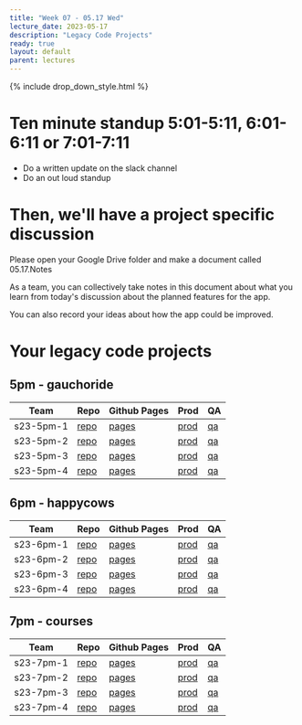 ```yaml
---
title: "Week 07 - 05.17 Wed"
lecture_date: 2023-05-17
description: "Legacy Code Projects"
ready: true
layout: default
parent: lectures
---
```


{% include drop_down_style.html %}

# Ten minute standup 5:01-5:11, 6:01-6:11 or 7:01-7:11

* Do a written update on the slack channel
* Do an out loud standup

# Then, we'll have a project specific discussion

Please open your Google Drive folder and make a document called 05.17.Notes

As a team, you can collectively take notes in this document about what you learn from today's discussion about the planned features for the app.

You can also record your ideas about how the app could be improved.

# Your legacy code projects

## 5pm - gauchoride

| Team | Repo | Github Pages | Prod | QA |
|--|--|--|--|--|
| s23-5pm-1 | [repo](https://github.com/ucsb-cs156-s23/proj-gauchoride-s23-5pm-1) | [pages](https://ucsb-cs156-s23.github.io/proj-gauchoride-s23-5pm-1/) | [prod](https://proj-gauchoride.dokku-01.cs.ucsb.edu) | [qa](https://proj-gauchoride-qa.dokku-01.cs.ucsb.edu)
| s23-5pm-2 | [repo](https://github.com/ucsb-cs156-s23/proj-gauchoride-s23-5pm-2) | [pages](https://ucsb-cs156-s23.github.io/proj-gauchoride-s23-5pm-2/) | [prod](https://proj-gauchoride.dokku-02.cs.ucsb.edu) | [qa](https://proj-gauchoride-qa.dokku-02.cs.ucsb.edu)
| s23-5pm-3 | [repo](https://github.com/ucsb-cs156-s23/proj-gauchoride-s23-5pm-3) | [pages](https://ucsb-cs156-s23.github.io/proj-gauchoride-s23-5pm-3/) | [prod](https://proj-gauchoride.dokku-03.cs.ucsb.edu) | [qa](https://proj-gauchoride-qa.dokku-03.cs.ucsb.edu)
| s23-5pm-4 | [repo](https://github.com/ucsb-cs156-s23/proj-gauchoride-s23-5pm-4) | [pages](https://ucsb-cs156-s23.github.io/proj-gauchoride-s23-5pm-4/) | [prod](https://proj-gauchoride.dokku-04.cs.ucsb.edu) | [qa](https://proj-gauchoride-qa.dokku-04.cs.ucsb.edu)

 
## 6pm - happycows

| Team | Repo | Github Pages | Prod | QA |
|--|--|--|--|--|
| s23-6pm-1 | [repo](https://github.com/ucsb-cs156-s23/proj-happycows-s23-6pm-1) | [pages](https://ucsb-cs156-s23.github.io/proj-happycows-s23-6pm-1/) | [prod](https://proj-happycows.dokku-05.cs.ucsb.edu) | [qa](https://proj-happycows-qa.dokku-05.cs.ucsb.edu) |
| s23-6pm-2 | [repo](https://github.com/ucsb-cs156-s23/proj-happycows-s23-6pm-2) | [pages](https://ucsb-cs156-s23.github.io/proj-happycows-s23-6pm-2/) |[prod](https://proj-happycows.dokku-06.cs.ucsb.edu) | [qa](https://proj-happycows-qa.dokku-06.cs.ucsb.edu) |
| s23-6pm-3 | [repo](https://github.com/ucsb-cs156-s23/proj-happycows-s23-6pm-3) | [pages](https://ucsb-cs156-s23.github.io/proj-happycows-s23-6pm-3/) |[prod](https://proj-happycows.dokku-07.cs.ucsb.edu) | [qa](https://proj-happycows-qa.dokku-07.cs.ucsb.edu) |
| s23-6pm-4 | [repo](https://github.com/ucsb-cs156-s23/proj-happycows-s23-6pm-4) | [pages](https://ucsb-cs156-s23.github.io/proj-happycows-s23-6pm-4/) |[prod](https://proj-happycows.dokku-08.cs.ucsb.edu) | [qa](https://proj-happycows-qa.dokku-08.cs.ucsb.edu) |
 
## 7pm - courses

| Team | Repo | Github Pages | Prod | QA |
|--|--|--|--|--|
| s23-7pm-1 | [repo](https://github.com/ucsb-cs156-s23/proj-courses-s23-7pm-1) | [pages](https://ucsb-cs156-s23.github.io/proj-courses-s23-7pm-1/) | [prod](https://proj-courses.dokku-09.cs.ucsb.edu) | [qa](https://proj-courses-qa.dokku-09.cs.ucsb.edu) |
| s23-7pm-2 | [repo](https://github.com/ucsb-cs156-s23/proj-courses-s23-7pm-2) | [pages](https://ucsb-cs156-s23.github.io/proj-courses-s23-7pm-2/) | [prod](https://proj-courses.dokku-10.cs.ucsb.edu) | [qa](https://proj-courses-qa.dokku-10.cs.ucsb.edu) |
| s23-7pm-3 | [repo](https://github.com/ucsb-cs156-s23/proj-courses-s23-7pm-3) | [pages](https://ucsb-cs156-s23.github.io/proj-courses-s23-7pm-3/) | [prod](https://proj-courses.dokku-11.cs.ucsb.edu) | [qa](https://proj-courses-qa.dokku-11.cs.ucsb.edu) |
| s23-7pm-4 | [repo](https://github.com/ucsb-cs156-s23/proj-courses-s23-7pm-4) | [pages](https://ucsb-cs156-s23.github.io/proj-courses-s23-7pm-4/) | [prod](https://proj-courses.dokku-12.cs.ucsb.edu) | [qa](https://proj-courses-qa.dokku-12.cs.ucsb.edu) |
 
